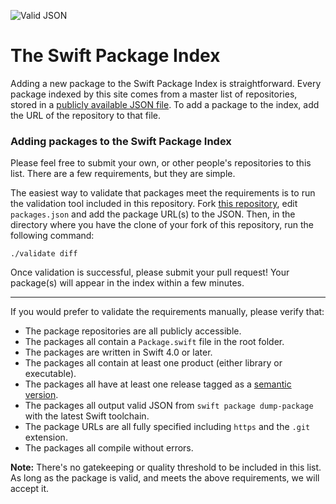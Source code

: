 ![Valid JSON](https://github.com/SwiftPackageIndex/PackageList/workflows/Valid%20JSON/badge.svg)

# The Swift Package Index

Adding a new package to the Swift Package Index is straightforward. Every package indexed by this site comes from a master list of repositories, stored in a [publicly available JSON file](https://github.com/SwiftPackageIndex/PackageList/blob/main/packages.json). To add a package to the index, add the URL of the repository to that file.

### Adding packages to the Swift Package Index

Please feel free to submit your own, or other people's repositories to this list. There are a few requirements, but they are simple.

The easiest way to validate that packages meet the requirements is to run the validation tool included in this repository. Fork [this repository](https://github.com/SwiftPackageIndex/PackageList/), edit `packages.json` and add the package URL(s) to the JSON. Then, in the directory where you have the clone of your fork of this repository, run the following command:

```shell
./validate diff
```

Once validation is successful, please submit your pull request! Your package(s) will appear in the index within a few minutes.

---

If you would prefer to validate the requirements manually, please verify that:

* The package repositories are all publicly accessible.
* The packages all contain a `Package.swift` file in the root folder.
* The packages are written in Swift 4.0 or later.
* The packages all contain at least one product (either library or executable).
* The packages all have at least one release tagged as a [semantic version](https://semver.org/).
* The packages all output valid JSON from `swift package dump-package` with the latest Swift toolchain.
* The package URLs are all fully specified including `https` and the `.git` extension.
* The packages all compile without errors.

**Note:** There's no gatekeeping or quality threshold to be included in this list. As long as the package is valid, and meets the above requirements, we will accept it.

